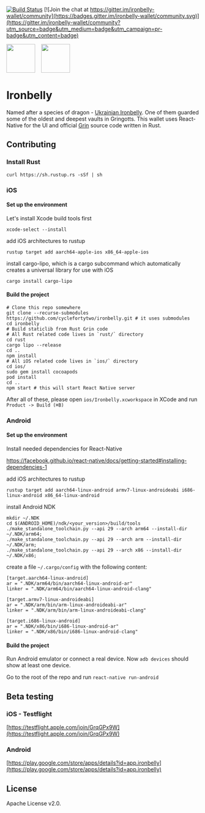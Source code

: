 [![Build Status](https://travis-ci.com/cyclefortytwo/ironbelly.svg?branch=master)](https://travis-ci.com/cyclefortytwo/ironbelly)
[![Join the chat at https://gitter.im/ironbelly-wallet/community](https://badges.gitter.im/ironbelly-wallet/community.svg)](https://gitter.im/ironbelly-wallet/community?utm_source=badge&utm_medium=badge&utm_campaign=pr-badge&utm_content=badge)

<a href="https://apps.apple.com/us/app/ironbelly/id1475413396" target="_blank"><img height="75" src="https://ironbelly.app/assets/appstore.png"></a>&nbsp;&nbsp;&nbsp;
<a href="https://play.google.com/store/apps/details?id=app.ironbelly"><img height="75" src="https://ironbelly.app/assets/playstore.png"/></a>


# Ironbelly

Named after a species of dragon - [Ukrainian Ironbelly](http://harrypotter.wikia.com/wiki/Ukrainian_Ironbelly). One of them guarded some of the oldest and deepest vaults in Gringotts.
This wallet uses React-Native for the UI and official [Grin](https://github.com/mimblewimble/grin/) source code written in Rust.

## Contributing
### Install Rust
`curl https://sh.rustup.rs -sSf | sh`


### iOS
#### Set up the environment

Let's install Xcode build tools first

`xcode-select --install`

add iOS architectures to rustup

`rustup target add aarch64-apple-ios x86_64-apple-ios`

install cargo-lipo, which is a cargo subcommand which automatically creates a universal library for use with iOS

`cargo install cargo-lipo`

#### Build the project

```
# Clone this repo somewhere
git clone --recurse-submodules https://github.com/cyclefortytwo/ironbelly.git # it uses submodules
cd ironbelly
# Build staticlib from Rust Grin code
# All Rust related code lives in `rust/` directory
cd rust
cargo lipo --release
cd ..
npm install
# All iOS related code lives in `ios/` directory
cd ios/
sudo gem install cocoapods
pod install
cd ..
npm start # this will start React Native server
```

After all of these, please open `ios/Ironbelly.xcworkspace` in XCode and run `Product -> Build (⌘B)`

### Android
#### Set up the environment

Install needed dependencies for React-Native

https://facebook.github.io/react-native/docs/getting-started#installing-dependencies-1

add iOS architectures to rustup

`rustup target add aarch64-linux-android armv7-linux-androideabi i686-linux-android x86_64-linux-android`

install Android NDK
```
mkdir ~/.NDK
cd $(ANDROID_HOME)/ndk/<your_version>/build/tools
./make_standalone_toolchain.py --api 29 --arch arm64 --install-dir ~/.NDK/arm64;
./make_standalone_toolchain.py --api 29 --arch arm --install-dir ~/.NDK/arm;
./make_standalone_toolchain.py --api 29 --arch x86 --install-dir ~/.NDK/x86;
```
create a file `~/.cargo/config` with the following content:
```
[target.aarch64-linux-android]
ar = ".NDK/arm64/bin/aarch64-linux-android-ar"
linker = ".NDK/arm64/bin/aarch64-linux-android-clang"

[target.armv7-linux-androideabi]
ar = ".NDK/arm/bin/arm-linux-androideabi-ar"
linker = ".NDK/arm/bin/arm-linux-androideabi-clang"

[target.i686-linux-android]
ar = ".NDK/x86/bin/i686-linux-android-ar"
linker = ".NDK/x86/bin/i686-linux-android-clang"
```

#### Build the project
Run Android emulator or connect a real device. Now `adb devices` should show at least one device.

Go to the root of the repo and run `react-native run-android`

## Beta testing
### iOS - Testflight
[https://testflight.apple.com/join/GrqGPx9W](https://testflight.apple.com/join/GrqGPx9W)
### Android
[https://play.google.com/store/apps/details?id=app.ironbelly](https://play.google.com/store/apps/details?id=app.ironbelly)

## License

Apache License v2.0.
